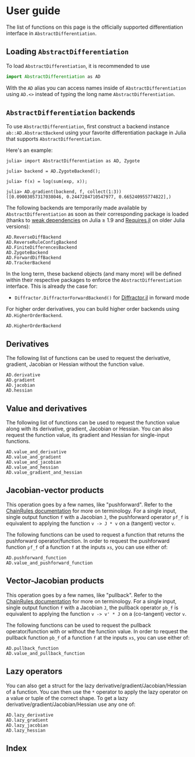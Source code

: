 # User guide

The list of functions on this page is the officially supported differentiation interface in `AbstractDifferentiation`.

## Loading `AbstractDifferentiation`

To load `AbstractDifferentiation`, it is recommended to use

```julia
import AbstractDifferentiation as AD
```

With the `AD` alias you can access names inside of `AbstractDifferentiation` using `AD.<>` instead of typing the long name `AbstractDifferentiation`.

## `AbstractDifferentiation` backends

To use `AbstractDifferentiation`, first construct a backend instance `ab::AD.AbstractBackend` using your favorite differentiation package in Julia that supports `AbstractDifferentiation`.

Here's an example:

```jldoctest
julia> import AbstractDifferentiation as AD, Zygote

julia> backend = AD.ZygoteBackend();

julia> f(x) = log(sum(exp, x));

julia> AD.gradient(backend, f, collect(1:3))
([0.09003057317038046, 0.2447284710547977, 0.665240955774822],)
```

The following backends are temporarily made available by `AbstractDifferentiation` as soon as their corresponding package is loaded (thanks to [weak dependencies](https://pkgdocs.julialang.org/dev/creating-packages/#Weak-dependencies) on Julia ≥ 1.9 and [Requires.jl](https://github.com/JuliaPackaging/Requires.jl) on older Julia versions):

```@docs
AD.ReverseDiffBackend
AD.ReverseRuleConfigBackend
AD.FiniteDifferencesBackend
AD.ZygoteBackend
AD.ForwardDiffBackend
AD.TrackerBackend
```

In the long term, these backend objects (and many more) will be defined within their respective packages to enforce the `AbstractDifferentiation` interface.
This is already the case for:

  - `Diffractor.DiffractorForwardBackend()` for [Diffractor.jl](https://github.com/JuliaDiff/Diffractor.jl) in forward mode

For higher order derivatives, you can build higher order backends using `AD.HigherOrderBackend`.

```@docs
AD.HigherOrderBackend
```

## Derivatives

The following list of functions can be used to request the derivative, gradient, Jacobian or Hessian without the function value.

```@docs
AD.derivative
AD.gradient
AD.jacobian
AD.hessian
```

## Value and derivatives

The following list of functions can be used to request the function value along with its derivative, gradient, Jacobian or Hessian. You can also request the function value, its gradient and Hessian for single-input functions.

```@docs
AD.value_and_derivative
AD.value_and_gradient
AD.value_and_jacobian
AD.value_and_hessian
AD.value_gradient_and_hessian
```

## Jacobian-vector products

This operation goes by a few names, like "pushforward". Refer to the [ChainRules documentation](https://juliadiff.org/ChainRulesCore.jl/stable/#The-propagators:-pushforward-and-pullback) for more on terminology. For a single input, single output function `f` with a Jacobian `J`, the pushforward operator `pf_f` is equivalent to applying the function `v -> J * v` on a (tangent) vector `v`.

The following functions can be used to request a function that returns the pushforward operator/function. In order to request the pushforward function `pf_f` of a function `f` at the inputs `xs`, you can use either of:

```@docs
AD.pushforward_function
AD.value_and_pushforward_function
```

## Vector-Jacobian products

This operation goes by a few names, like "pullback". Refer to the [ChainRules documentation](https://juliadiff.org/ChainRulesCore.jl/stable/#The-propagators:-pushforward-and-pullback) for more on terminology. For a single input, single output function `f` with a Jacobian `J`, the pullback operator `pb_f` is equivalent to applying the function `v -> v' * J` on a (co-tangent) vector `v`.

The following functions can be used to request the pullback operator/function with or without the function value. In order to request the pullback function `pb_f` of a function `f` at the inputs `xs`, you can use either of:

```@docs
AD.pullback_function
AD.value_and_pullback_function
```

## Lazy operators

You can also get a struct for the lazy derivative/gradient/Jacobian/Hessian of a function. You can then use the `*` operator to apply the lazy operator on a value or tuple of the correct shape. To get a lazy derivative/gradient/Jacobian/Hessian use any one of:

```@docs
AD.lazy_derivative
AD.lazy_gradient
AD.lazy_jacobian
AD.lazy_hessian
```

## Index

```@index
```
